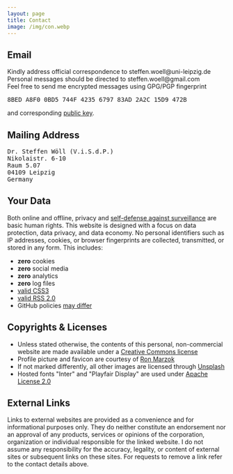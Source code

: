 ```yaml
---
layout: page
title: Contact
image: /img/con.webp
---
```


<h2>Email</h2>
<div class="box-success">
Kindly address official correspondence to <span class="pref"><i class="far fa-envelope"></i>steffen.woell@uni-leipzig.de</span><br/>Personal messages should be directed to <span class="pref"><i class="far fa-envelope"></i>steffen.woell@gmail.com</span>
</div>

<div class="box-note cboxa">
Feel free to send me encrypted messages using GPG/PGP fingerprint <pre><i class="fas fa-fingerprint"></i>8BED A8F0 0BD5 744F 4235 6797 83AD 2A2C 15D9 472B</pre>and corresponding <a href="/doc/sw_pgp_public_key.asc" target="_blank">public key</a>.
</div>

<h2>Mailing Address</h2>
<div class="box-note cboxa">
<pre>
Dr. Steffen Wöll (V.i.S.d.P.)
Nikolaistr. 6-10
Raum 5.07
04109 Leipzig
Germany
</pre>
</div>

<h2>Your Data</h2>
<div class="box-success cboxa">
Both online and offline, privacy and <a href="https://ssd.eff.org/" target="_blank">self-defense against surveillance<i class="fas fa-external-link-alt"></i></a> are basic human rights. This website is designed with a focus on data protection, data privacy, and data economy. No personal identifiers such as IP addresses, cookies, or browser fingerprints are collected, transmitted, or stored in any form. This includes:
  <ul class="fa-ul">
    <li><span class="fa-li"><i class="fas fa-cookie-bite"></i></span><b>zero</b> cookies</li>
    <li><span class="fa-li"><i class="fas fa-thumbs-down"></i></span><b>zero</b> social media</li>
    <li><span class="fa-li"><i class="fas fa-ghost"></i></span><b>zero</b> analytics</li>
    <li><span class="fa-li"><i class="fas fa-dumpster-fire"></i></span><b>zero</b> log files</li>
    <!-- //Broke by Ruby SEO gem// <li><span class="fa-li"><i class="fab fa-html5"></i></span><a href="https://validator.w3.org/nu/?doc=https%3A%2F%2Fsteffenwoell.github.io%2F" target="_blank">valid HTML5<i class="fas fa-external-link-alt"></i></a></li>-->
    <li><span class="fa-li"><i class="fab fa-css3-alt"></i></span><a href="https://jigsaw.w3.org/css-validator/validator?uri=https%3A%2F%2Fsteffenwoell.github.io" target="_blank">valid CSS3<i class="fas fa-external-link-alt"></i></a></li>
    <li><span class="fa-li"><i class="fas fa-rss"></i></span><a href="https://www.rssboard.org/rss-validator/check.cgi?url=https%3A//steffenwoell.github.io/feed.xml" target="_blank">valid RSS 2.0<i class="fas fa-external-link-alt"></i></a></li>
    <!-- //Not quite, still some font contrast issues to solve// <li><span class="fa-li"><i class="fas fa-universal-access"></i></span><b>accessible</b> design</li>-->
    <li><span class="fa-li"><i class="fab fa-github-alt"></i></span>GitHub policies <a href="https://docs.github.com/en/site-policy/privacy-policies/github-privacy-statement" target="_blank">may differ<i class="fas fa-external-link-alt"></i></a></li>
  </ul>
</div>

<h2>Copyrights & Licenses</h2>
<div class="box-warning cboxa">
<ul>
<li>Unless stated otherwise, the contents of this personal, non-commercial website are made available under a <a rel="license" href="https://creativecommons.org/licenses/by-nc/4.0/" title="Creative Commons" target="_blank">Creative Commons license<i class="fas fa-external-link-alt"></i></a></li>
<li>Profile picture and favicon are courtesy of <a href="https://www.ronmarzok.de/ueber" target="_blank">Ron Marzok<i class="fas fa-external-link-alt"></i></a></li>
<li>If not marked differently, all other images are licensed through <a href="https://unsplash.com/license" target="_blank">Unsplash<i class="fas fa-external-link-alt"></i></a></li>
<li>Hosted fonts "Inter" and "Playfair Display" are used under <a href="/css/fonts/LICENSE-2.0.txt">Apache License 2.0<i class="far fa-file"></i></a></li>
</ul>
</div>

<h2>External Links</h2>
<div class="box-warning cboxb">
Links to external websites are provided as a convenience and for informational purposes only. They do neither constitute an endorsement nor an approval of any products, services or opinions of the corporation, organization or individual responsible for the linked website. I do not assume any responsibility for the accuracy, legality, or content of external sites or subsequent links on these sites. For requests to remove a link refer to the contact details above.
</div>